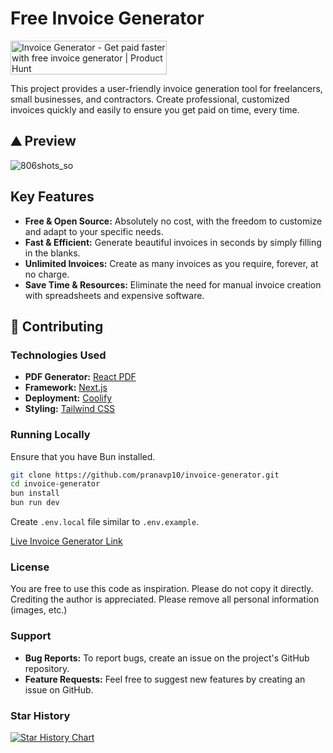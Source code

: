 # Free Invoice Generator

<a href="https://www.producthunt.com/posts/invoice-generator-9bce3e1b-dab2-4a7a-ba7e-e315be868119?utm_source=badge-top-post-badge&utm_medium=badge&utm_souce=badge-invoice&#0045;generator&#0045;9bce3e1b&#0045;dab2&#0045;4a7a&#0045;ba7e&#0045;e315be868119" target="_blank"><img src="https://api.producthunt.com/widgets/embed-image/v1/top-post-badge.svg?post_id=453378&theme=light&period=daily" alt="Invoice&#0032;Generator - Get&#0032;paid&#0032;faster&#0032;with&#0032;free&#0032;invoice&#0032;generator | Product Hunt" style="width: 250px; height: 54px;" width="250" height="54" /></a>

This project provides a user-friendly invoice generation tool for freelancers, small businesses, and contractors. Create professional, customized invoices quickly and easily to ensure you get paid on time, every time.

## ⛰️ Preview

![806shots_so](https://github.com/pranavp10/invoice-generator/assets/49075129/403cffa1-b540-4d62-a9bd-c3c216802fe1)

## Key Features

- **Free & Open Source:** Absolutely no cost, with the freedom to customize and adapt to your specific needs.
- **Fast & Efficient:** Generate beautiful invoices in seconds by simply filling in the blanks.
- **Unlimited Invoices:** Create as many invoices as you require, forever, at no charge.
- **Save Time & Resources:** Eliminate the need for manual invoice creation with spreadsheets and expensive software.

## 🤝 Contributing

### Technologies Used

- **PDF Generator:** [React PDF](https://react-pdf.org/)
- **Framework:** [Next.js](https://nextjs.org)
- **Deployment:** [Coolify](https://coolify.io)
- **Styling:** [Tailwind CSS](http://tailwindcss.com)

### Running Locally

Ensure that you have Bun installed.

```bash
git clone https://github.com/pranavp10/invoice-generator.git
cd invoice-generator
bun install
bun run dev
```

Create `.env.local` file similar to `.env.example`.

[Live Invoice Generator Link](https://invoice-generator.prolab.sh/)

### License

You are free to use this code as inspiration. Please do not copy it directly. Crediting the author is appreciated. Please remove all personal information (images, etc.)

### Support

- **Bug Reports:** To report bugs, create an issue on the project's GitHub repository.
- **Feature Requests:** Feel free to suggest new features by creating an issue on GitHub.

### Star History

[![Star History Chart](https://api.star-history.com/svg?repos=pranavp10/invoice-generator&type=Date)](https://star-history.com/#pranavp10/invoice-generator&Date)
